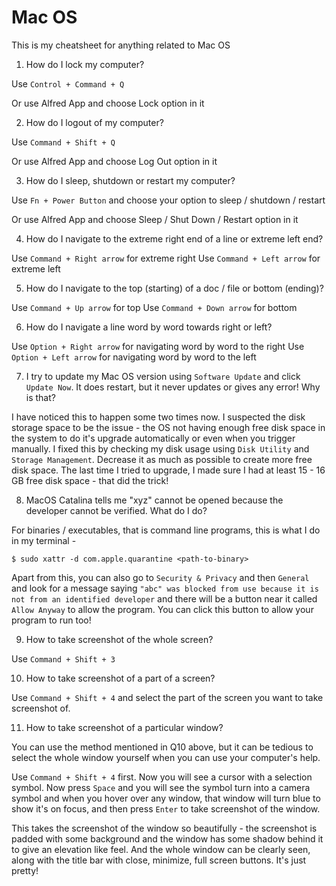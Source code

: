 # Mac OS

This is my cheatsheet for anything related to Mac OS

1. How do I lock my computer?

Use `Control + Command + Q`

Or use Alfred App and choose Lock option in it

2. How do I logout of my computer?

Use `Command + Shift + Q`

Or use Alfred App and choose Log Out option in it

3. How do I sleep, shutdown or restart my computer?

Use `Fn + Power Button` and choose your option to sleep / shutdown / restart

Or use Alfred App and choose Sleep / Shut Down / Restart option in it

4. How do I navigate to the extreme right end of a line or extreme left end?

Use `Command + Right arrow` for extreme right
Use `Command + Left arrow` for extreme left

5. How do I navigate to the top (starting) of a doc / file or bottom (ending)?

Use `Command + Up arrow` for top
Use `Command + Down arrow` for bottom

6. How do I navigate a line word by word towards right or left?

Use `Option + Right arrow` for navigating word by word to the right
Use `Option + Left arrow` for navigating word by word to the left

7. I try to update my Mac OS version using `Software Update` and click
`Update Now`. It does restart, but it never updates or gives any error! Why is
that?

I have noticed this to happen some two times now. I suspected the disk storage
space to be the issue - the OS not having enough free disk space in the system
to do it's upgrade automatically or even when you trigger manually. I fixed
this by checking my disk usage using `Disk Utility` and `Storage Management`.
Decrease it as much as possible to create more free disk space. The last time I
tried to upgrade, I made sure I had at least 15 - 16 GB free disk space - that
did the trick!

8. MacOS Catalina tells me "xyz" cannot be opened because the developer
cannot be verified. What do I do?

For binaries / executables, that is command line programs, this is what
I do in my terminal -

```
$ sudo xattr -d com.apple.quarantine <path-to-binary>
```

Apart from this, you can also go to `Security & Privacy` and then `General`
and look for a message saying `"abc" was blocked from use because it is
not from an identified developer` and there will be a button near it called
`Allow Anyway` to allow the program. You can click this button to allow
your program to run too! 

9. How to take screenshot of the whole screen?

Use `Command + Shift + 3`

10. How to take screenshot of a part of a screen?

Use `Command + Shift + 4` and select the part of the screen you want to
take screenshot of.

11. How to take screenshot of a particular window?

You can use the method mentioned in Q10 above, but it can be tedious to
select the whole window yourself when you can use your computer's help.

Use `Command + Shift + 4` first. Now you will see a cursor with a
selection symbol. Now press `Space` and you will see the symbol
turn into a camera symbol and when you hover over any window, that
window will turn blue to show it's on focus, and then press `Enter`
to take screenshot of the window.

This takes the screenshot of the window so beautifully - the screenshot
is padded with some background and the window has some shadow behind it
to give an elevation like feel. And the whole window can be clearly
seen, along with the title bar with close, minimize, full screen
buttons. It's just pretty!

